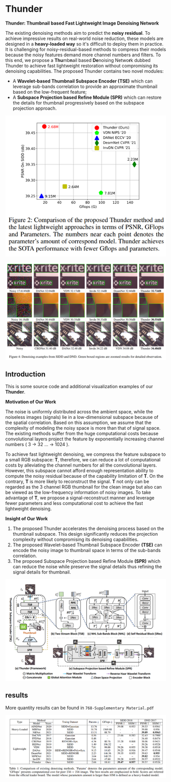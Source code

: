 # Thunder
**Thunder: Thumbnail based Fast Lightweight Image Denoising Network**

The existing denoising methods aim to predict the **noisy residual**.
To achieve impressive results on real-world noise reduction, these models are designed in a **heavy-loaded way** so it's difficult to deploy them in practice.
It is challenging for noisy-residual-based methods to compress their models because the noisy features demand more channel numbers and filters.
To this end, we propose a **Thu**mb**n**ail based **De**noising Netwo**r**k dubbed Thunder to achieve fast lightweight restoration without compromising its denoising capabilities.
The proposed Thunder contains two novel modules: 
- A **Wavelet-based Thumbnail Subspace Encoder (TSE)** which can leverage sub-bands correlation to provide an approximate thumbnail based on the low-frequent feature; 
- A **Subspace Projection based Refine Module (SPR)** which can restore the details for thumbnail progressively based on the subspace projection approach.

<p align='center'>  
  <img src='./imgreadm/cmp.png' width='600' />  
</p>

<p align='center'>  
  <img src='./imgreadm/vis-results.png' />  
</p>

## Introduction
This is some source code and additional visualization examples of our **Thunder**.

**Motivation of Our Work**

The noise is uniformly distributed across the ambient space, while the noiseless images (signals) lie in a low-dimensional subspace because of the spatial correlation.
Based on this assumption, we assume that the complexity of modeling the noisy space is more than that of signal space.
The existing methods suffer from the huge computational costs because convolutional layers project the feature by exponentially increasing channel numbers ( 3 -> 32 ... -> 1024 ).

To achieve fast lightweight denoising, we compress the feature subspace to a small RGB subspace: **T**, therefore, we can reduce a lot of computational costs by alleviating the channel numbers for all the convolutional layers.
However, this subspace cannot afford enough representation ability to compute the noisy residual because of the capability limitation of **T**.
On the contrary, **T** is more likely to reconstruct the signal.
**T** not only can be regarded as the 3 channel RGB thumbnail for the clean image but also can be viewed as the low-frequency information of noisy images.
To take advantage of **T**, we propose a signal-reconstruct manner and leverage fewer parameters and less computational cost to achieve the fast lightweight denoising.

**Insight of Our Work**
1. The proposed Thunder accelerates the denoising process based on the thumbnail subspace. This design significantly reduces the projection complexity without compromising its denoising capabilities.
2. The proposed Wavelet-based Thumbnail Subspace Encoder **(TSE)** can encode the noisy image to thumbnail space in terms of the sub-bands correlation.
3. The proposed Subspace Projection based Refine Module **(SPR)** which can reduce the noise while preserve the signal details thus refining the signal details for thumbnail.

<p align='center'>  
  <img src='imgreadm/framework.png' width='880'/>  
</p>

## results
More quantity results can be found in `768-Supplementary Material.pdf`
<p align='center'>
  <img src='imgreadm/results.png'/>  
</p>
